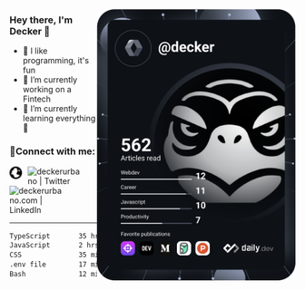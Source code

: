 <a href="https://app.daily.dev/Decker"><img align="right" width="350px" src="https://github.com/decker-dev/decker-dev/blob/master/devcard.svg" alt="Decker Dev Card"/></a>

### Hey there, I'm Decker 👋

- 🌟 I like programming, it's fun
- 🔭 I’m currently working on a Fintech
- 🌱 I’m currently learning everything 🤣

### 📱Connect with me:

[<img align="left" alt="deckerurbano.com" width="22px" src="https://raw.githubusercontent.com/iconic/open-iconic/master/svg/globe.svg" style="margin-right: 10px;" />](https://deckerurbano.com)
[<img align="left" alt="deckerurbano | Twitter" width="100px" src="https://img.shields.io/badge/twitter-%231DA1F2.svg?&style=for-the-badge&logo=twitter&logoColor=white" style="margin-right: 10px;" />](https://twitter.com/deckerurbano)
[<img align="left" alt="deckerurbano.com | LinkedIn" width="100px" src="https://img.shields.io/badge/linkedin-%230077B5.svg?&style=for-the-badge&logo=linkedin&logoColor=white" />](https://linkedin.com/in/deckerurbano)

<br clear="left"/>

---

<div style="text-align: center;">
<!--START_SECTION:waka-->

```txt
TypeScript       35 hrs 55 mins  ██████████████████████▒░░   88.99 %
JavaScript       2 hrs 53 mins   █▓░░░░░░░░░░░░░░░░░░░░░░░   07.15 %
CSS              35 mins         ▒░░░░░░░░░░░░░░░░░░░░░░░░   01.45 %
.env file        17 mins         ▒░░░░░░░░░░░░░░░░░░░░░░░░   00.72 %
Bash             12 mins         ░░░░░░░░░░░░░░░░░░░░░░░░░   00.51 %
```

<!--END_SECTION:waka-->
</div>
